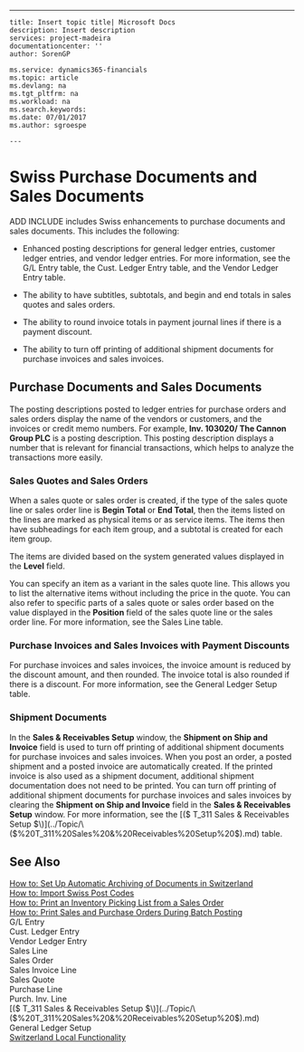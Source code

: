 ---
    title: Insert topic title| Microsoft Docs
    description: Insert description
    services: project-madeira
    documentationcenter: ''
    author: SorenGP

    ms.service: dynamics365-financials
    ms.topic: article
    ms.devlang: na
    ms.tgt_pltfrm: na
    ms.workload: na
    ms.search.keywords:
    ms.date: 07/01/2017
    ms.author: sgroespe

    ---
# Swiss Purchase Documents and Sales Documents
ADD INCLUDE<!--[!INCLUDE[navnow](../../ApplicationDesign/includes/navnow_md.md)]--> includes Swiss enhancements to purchase documents and sales documents. This includes the following:  
  
-   Enhanced posting descriptions for general ledger entries, customer ledger entries, and vendor ledger entries. For more information, see the G\/L Entry table, the Cust. Ledger Entry table, and the Vendor Ledger Entry table.  
  
-   The ability to have subtitles, subtotals, and begin and end totals in sales quotes and sales orders.  
  
-   The ability to round invoice totals in payment journal lines if there is a payment discount.  
  
-   The ability to turn off printing of additional shipment documents for purchase invoices and sales invoices.  
  
## Purchase Documents and Sales Documents  
 The posting descriptions posted to ledger entries for purchase orders and sales orders display the name of the vendors or customers, and the invoices or credit memo numbers. For example, **Inv. 103020\/ The Cannon Group PLC** is a posting description. This posting description displays a number that is relevant for financial transactions, which helps to analyze the transactions more easily.  
  
### Sales Quotes and Sales Orders  
 When a sales quote or sales order is created, if the type of the sales quote line or sales order line is **Begin Total** or **End Total**, then the items listed on the lines are marked as physical items or as service items. The items then have subheadings for each item group, and a subtotal is created for each item group.  
  
 The items are divided based on the system generated values displayed in the **Level** field.  
  
 You can specify an item as a variant in the sales quote line. This allows you to list the alternative items without including the price in the quote. You can also refer to specific parts of a sales quote or sales order based on the value displayed in the **Position** field of the sales quote line or the sales order line. For more information, see the Sales Line table.  
  
### Purchase Invoices and Sales Invoices with Payment Discounts  
 For purchase invoices and sales invoices, the invoice amount is reduced by the discount amount, and then rounded. The invoice total is also rounded if there is a discount. For more information, see the General Ledger Setup table.  
  
### Shipment Documents  
 In the **Sales & Receivables Setup** window, the **Shipment on Ship and Invoice** field is used to turn off printing of additional shipment documents for purchase invoices and sales invoices. When you post an order, a posted shipment and a posted invoice are automatically created. If the printed invoice is also used as a shipment document, additional shipment documentation does not need to be printed. You can turn off printing of additional shipment documents for purchase invoices and sales invoices by clearing the **Shipment on Ship and Invoice** field in the **Sales & Receivables Setup** window. For more information, see the [\($ T\_311 Sales & Receivables Setup $\)](../Topic/\($%20T_311%20Sales%20&%20Receivables%20Setup%20$\).md) table.  
  
## See Also  
 [How to: Set Up Automatic Archiving of Documents in Switzerland](../../LocalFunctionalityForMicrosoftDynamicsNav2016/Switzerland/how-to-set-up-automatic-archiving-of-documents-in-switzerland.md)   
 [How to: Import Swiss Post Codes](../../LocalFunctionalityForMicrosoftDynamicsNav2016/Switzerland/how-to-import-swiss-post-codes.md)   
 [How to: Print an Inventory Picking List from a Sales Order](../../LocalFunctionalityForMicrosoftDynamicsNav2016/Switzerland/how-to-print-an-inventory-picking-list-from-a-sales-order.md)   
 [How to: Print Sales and Purchase Orders During Batch Posting](../../LocalFunctionalityForMicrosoftDynamicsNav2016/Austria/how-to-print-sales-and-purchase-orders-during-batch-posting.md)   
 G\/L Entry   
 Cust. Ledger Entry   
 Vendor Ledger Entry   
 Sales Line   
 Sales Order   
 Sales Invoice Line   
 Sales Quote   
 Purchase Line   
 Purch. Inv. Line   
 [\($ T\_311 Sales & Receivables Setup $\)](../Topic/\($%20T_311%20Sales%20&%20Receivables%20Setup%20$\).md)   
 General Ledger Setup   
 [Switzerland Local Functionality](../../LocalFunctionalityForMicrosoftDynamicsNav2016/Switzerland/switzerland-local-functionality.md)